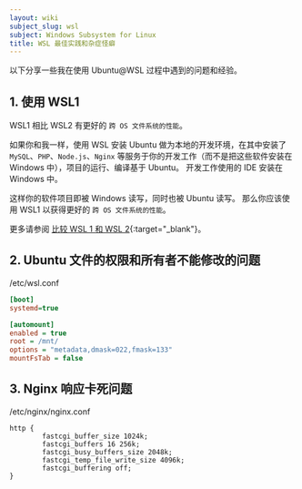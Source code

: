 ```yaml
---
layout: wiki 
subject_slug: wsl
subject: Windows Subsystem for Linux
title: WSL 最佳实践和杂症怪癖 
---
```


以下分享一些我在使用 Ubuntu@WSL 过程中遇到的问题和经验。

## 1. 使用 WSL1

WSL1 相比 WSL2 有更好的 `跨 OS 文件系统的性能`。

如果你和我一样，使用 WSL 安装 Ubuntu 做为本地的开发环境，在其中安装了 `MySQL`、`PHP`、`Node.js`、`Nginx` 等服务于你的开发工作（而不是把这些软件安装在 Windows 中），项目的运行、编译基于 Ubuntu。
开发工作使用的 IDE 安装在 Windows 中。

这样你的软件项目即被 Windows 读写，同时也被 Ubuntu 读写。
那么你应该使用 WSL1 以获得更好的 `跨 OS 文件系统的性能`。

更多请参阅 [比较 WSL 1 和 WSL 2](https://learn.microsoft.com/zh-cn/windows/wsl/compare-versions#comparing-wsl-1-and-wsl-2){:target="_blank"}。


## 2. Ubuntu 文件的权限和所有者不能修改的问题

/etc/wsl.conf

```ini
[boot]
systemd=true

[automount]
enabled = true
root = /mnt/
options = "metadata,dmask=022,fmask=133"
mountFsTab = false
```

## 3. Nginx 响应卡死问题

/etc/nginx/nginx.conf

```nginx
http {
        fastcgi_buffer_size 1024k;
        fastcgi_buffers 16 256k;
        fastcgi_busy_buffers_size 2048k;
        fastcgi_temp_file_write_size 4096k;
        fastcgi_buffering off;
}
```
